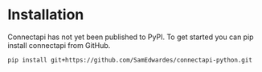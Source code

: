 # Installation

Connectapi has not yet been published to PyPI. To get started you can pip install connectapi from GitHub.

```bash
pip install git+https://github.com/SamEdwardes/connectapi-python.git
```